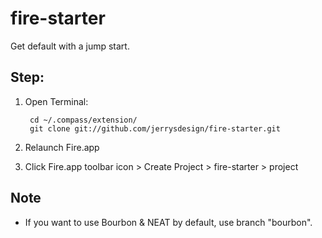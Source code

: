 fire-starter
============

Get default with a jump start.

## Step:

1. Open Terminal:

        cd ~/.compass/extension/
        git clone git://github.com/jerrysdesign/fire-starter.git

2. Relaunch Fire.app

3. Click Fire.app toolbar icon > Create Project > fire-starter > project

## Note

- If you want to use Bourbon & NEAT by default, use branch "bourbon".
